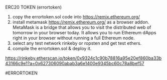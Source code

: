 ERC20 TOKEN (errortoken)
 
1. copy the errortoken.sol code into https://remix.ethereum.org/ 
2. install metamask https://remix.ethereum.org/ as a browser addon. MetaMask is a bridge that allows you to visit the distributed web of tomorrow in your browser today. It allows you to run Ethereum dApps right in your browser without running a full Ethereum node.
3. select any test network rinkeby or ropsten and get test ethers.
4. compile the errortoken.sol & deploy it.

https://rinkeby.etherscan.io/token/0x9324c1c90b78816a95e20ef860ba33b43166c9e1?a=0x627306090abab3a6e1400e9345bc60c78a8bef57



#ERRORTOKEN
